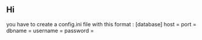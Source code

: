 ## Hi

you have to create a config.ini file with this format :
[database]
host = 
port =
dbname = 
username = 
password = 
